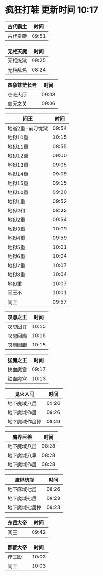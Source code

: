 # 疯狂打鞋 更新时间 10:17

| 古代霸主   | 时间    |
|--------|-------|
| 古代皇陵 | 09:51 |

| 无相天魔   | 时间    |
|--------|-------|
| 无相炼狱 | 09:25 |
| 无相乱名 | 08:24 |

| 四象苍茫长老   | 时间    |
|--------|-------|
| 苍茫大厅 | 09:08 |
| 虚无之关 | 09:06 |

| 间王   | 时间    |
|--------|-------|
| 地省2重-前刀忧狱 | 09:54 |
| 地狱10重 | 10:15 |
| 地狱11重 | 08:55 |
| 地狱12重 | 09:00 |
| 地狱13重 | 09:05 |
| 地狱14重 | 09:09 |
| 地狱15重 | 09:15 |
| 地狱16重 | 09:30 |
| 地狱1重 | 09:52 |
| 地狱2和 | 08:22 |
| 地狱2重 | 09:54 |
| 地狱3重 | 10:09 |
| 地狱4重 | 09:59 |
| 地狱5重 | 10:01 |
| 地狱6重 | 10:04 |
| 地狱7重 | 10:07 |
| 地狱8重 | 10:04 |
| 地狱重 | 10:07 |
| 间王不 | 10:01 |
| 阎王 | 09:57 |

| 叹息之王   | 时间    |
|--------|-------|
| 叹息回订 | 10:15 |
| 叹息回廓 | 10:15 |
| 叹息回廊 | 10:15 |

| 猛魔之王   | 时间    |
|--------|-------|
| 扶血魔宫 | 09:17 |
| 铁血魔宫 | 10:13 |

| 鬼火人马   | 时间    |
|--------|-------|
| 地下魔域八层 | 09:26 |
| 地下魔域作层 | 09:26 |
| 地下魔域作层掉 | 08:29 |

| 魔界巨兽   | 时间    |
|--------|-------|
| 地下魔域八层 | 08:28 |
| 地下魔域八导 | 08:28 |
| 地下魔域作层 | 08:28 |

| 魔界统领   | 时间    |
|--------|-------|
| 地下麻域七层 | 08:26 |
| 地下魔域七层 | 09:23 |
| 地下魔域七层掉 | 09:23 |

| 东岳大帝   | 时间    |
|--------|-------|
| 阎王 | 09:42 |

| 酆都大帝   | 时间    |
|--------|-------|
| 疗王殴 | 10:03 |
| 阎王 | 10:03 |